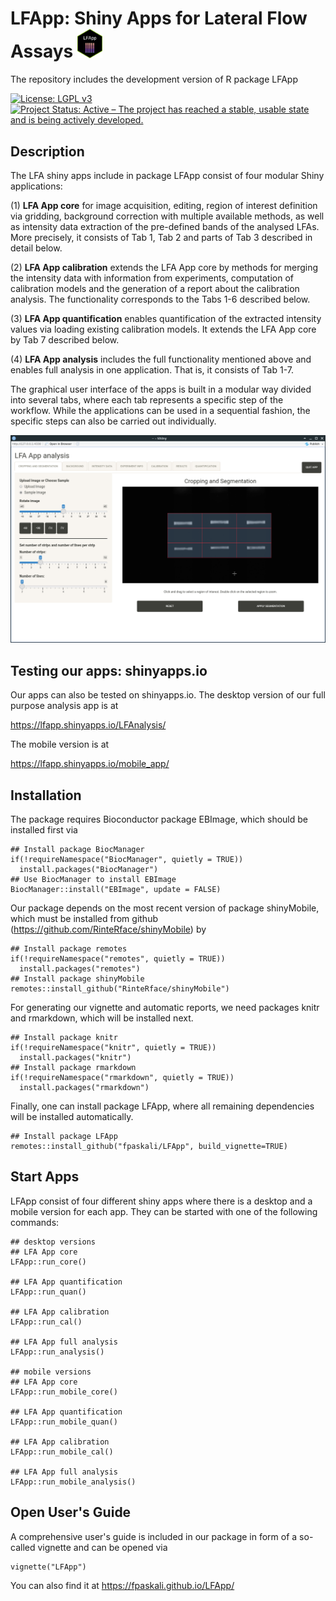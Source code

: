 # LFApp: Shiny Apps for Lateral Flow Assays <img src="https://github.com/fpaskali/LFApp/blob/main/hex-LFApp.png" alt="LFApp" width="40"/>

The repository includes the development version of R package LFApp

[![License: LGPL v3](https://img.shields.io/badge/License-LGPL%20v3-blue.svg)](https://www.gnu.org/licenses/lgpl-3.0)
[![Project Status: Active – The project has reached a stable, usable state and is being actively developed.](https://www.repostatus.org/badges/latest/active.svg)](https://www.repostatus.org/#active)


## Description

The LFA shiny apps include in package LFApp consist of four modular Shiny 
applications: 

(1) **LFA App core** for image acquisition, editing, region of interest definition 
via gridding, background correction with multiple available methods, as well as 
intensity data extraction of the pre-defined bands of the analysed LFAs. More
precisely, it consists of Tab 1, Tab 2 and parts of Tab 3 described in detail 
below.

(2) **LFA App calibration** extends the LFA App core by methods for merging the
intensity data with information from experiments, computation of calibration 
models and the generation of a report about the calibration analysis. The 
functionality corresponds to the Tabs 1-6 described below.

(3) **LFA App quantification** enables quantification of the extracted intensity 
values via loading existing calibration models. It extends the LFA App core
by Tab 7 described below.

(4) **LFA App analysis** includes the full functionality mentioned above and 
enables full analysis in one application. That is, it consists of Tab 1-7.


The graphical user interface of the apps is built in a modular way divided into 
several tabs, where each tab represents a specific step of the workflow. While 
the applications can be used in a sequential fashion, the specific steps can 
also be carried out individually. 

![LFApp](LFAppMain.png)


## Testing our apps: shinyapps.io

Our apps can also be tested on shinyapps.io. The desktop version of our full
purpose analysis app is at

https://lfapp.shinyapps.io/LFAnalysis/

The mobile version is at

https://lfapp.shinyapps.io/mobile_app/


## Installation

The package requires Bioconductor package EBImage, which should be installed
first via

```{r}
## Install package BiocManager
if(!requireNamespace("BiocManager", quietly = TRUE)) 
  install.packages("BiocManager")
## Use BiocManager to install EBImage
BiocManager::install("EBImage", update = FALSE)
```

Our package depends on the most recent version of package shinyMobile, which 
must be installed from github (https://github.com/RinteRface/shinyMobile) by

```{r}
## Install package remotes
if(!requireNamespace("remotes", quietly = TRUE)) 
  install.packages("remotes")
## Install package shinyMobile
remotes::install_github("RinteRface/shinyMobile")
```

For generating our vignette and automatic reports, we need packages knitr and
rmarkdown, which will be installed next.

```{r}
## Install package knitr
if(!requireNamespace("knitr", quietly = TRUE)) 
  install.packages("knitr")
## Install package rmarkdown
if(!requireNamespace("rmarkdown", quietly = TRUE)) 
  install.packages("rmarkdown")
```

Finally, one can install package LFApp, where all remaining dependencies will
be installed automatically.

```{r}
## Install package LFApp
remotes::install_github("fpaskali/LFApp", build_vignette=TRUE)
```

## Start Apps
LFApp consist of four different shiny apps where there is a desktop and a 
mobile version for each app. They can be started with one of the following 
commands: 

```{r}
## desktop versions
## LFA App core
LFApp::run_core()

## LFA App quantification
LFApp::run_quan()

## LFA App calibration
LFApp::run_cal()

## LFA App full analysis
LFApp::run_analysis()

## mobile versions
## LFA App core
LFApp::run_mobile_core()

## LFA App quantification
LFApp::run_mobile_quan()

## LFA App calibration
LFApp::run_mobile_cal()

## LFA App full analysis
LFApp::run_mobile_analysis()
```

## Open User's Guide

A comprehensive user's guide is included in our package in form of a so-called
vignette and can be opened via

```{r}
vignette("LFApp")
```

You can also find it at https://fpaskali.github.io/LFApp/
